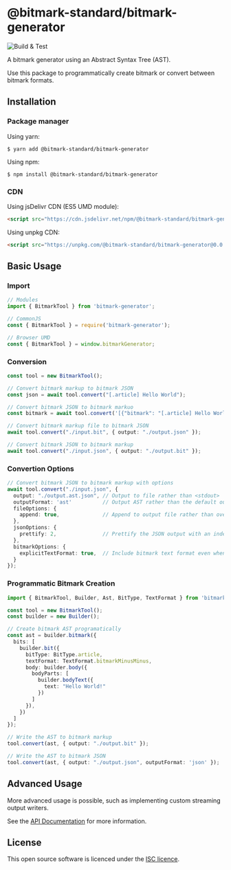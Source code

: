 @bitmark-standard/bitmark-generator
================

![Build & Test](https://github.com/getMoreBrain/bitmark-generator/actions/workflows/build-test.yml/badge.svg?branch=main)

A bitmark generator using an Abstract Syntax Tree (AST).

Use this package to programmatically create bitmark or convert between bitmark formats.

## Installation

### Package manager

Using yarn:
```
$ yarn add @bitmark-standard/bitmark-generator
```

Using npm:
```
$ npm install @bitmark-standard/bitmark-generator
```

### CDN

Using jsDelivr CDN (ES5 UMD module):

```html
<script src="https://cdn.jsdelivr.net/npm/@bitmark-standard/bitmark-generator@0.0.1/dist/browser/bitmark-generator.min.js"></script>
```

Using unpkg CDN:

```html
<script src="https://unpkg.com/@bitmark-standard/bitmark-generator@0.0.1/dist/bitmark-generator.min.js"></script>
```

## Basic Usage


### Import

```ts
// Modules
import { BitmarkTool } from 'bitmark-generator';

// CommonJS
const { BitmarkTool } = require('bitmark-generator');

// Browser UMD
const { BitmarkTool } = window.bitmarkGenerator;
```

### Conversion

```ts
const tool = new BitmarkTool();

// Convert bitmark markup to bitmark JSON
const json = await tool.convert("[.article] Hello World");

// Convert bitmark JSON to bitmark markuo
const bitmark = await tool.convert('[{"bitmark": "[.article] Hello World","bit": { "type": "article", "format": "bitmark--", "body": "Hello World" }}]');

// Convert bitmark markup file to bitmark JSON
await tool.convert("./input.bit", { output: "./output.json" });

// Convert bitmark JSON to bitmark markup
await tool.convert("./input.json", { output: "./output.bit" });
```

### Convertion Options

```ts
// Convert bitmark JSON to bitmark markup with options
await tool.convert("./input.json", {
  output: "./output.ast.json", // Output to file rather than <stdout>
  outputFormat: 'ast'          // Output AST rather than the default output
  fileOptions: {
    append: true,              // Append to output file rather than overwriting
  },
  jsonOptions: {
    prettify: 2,               // Prettify the JSON output with an indent of 2
  },
  bitmarkOptions: {
    explicitTextFormat: true,  // Include bitmark text format even when it is the default
  }
});
```

### Programmatic Bitmark Creation

```ts
import { BitmarkTool, Builder, Ast, BitType, TextFormat } from 'bitmark-generator';

const tool = new BitmarkTool();
const builder = new Builder();

// Create bitmark AST programatically
const ast = builder.bitmark({
  bits: [
    builder.bit({
      bitType: BitType.article,
      textFormat: TextFormat.bitmarkMinusMinus,
      body: builder.body({
        bodyParts: [
          builder.bodyText({
            text: "Hello World!"
          })
        ]
      }),
    })
  ]
});

// Write the AST to bitmark markup
tool.convert(ast, { output: "./output.bit" });

// Write the AST to bitmark JSON
tool.convert(ast, { output: "./output.json", outputFormat: 'json' });
```



## Advanced Usage

More advanced usage is possible, such as implementing custom streaming output writers.

See the [API Documentation](docs/API.md) for more information.


## License

This open source software is licenced under the [ISC licence](https://opensource.org/license/isc-license-txt).
